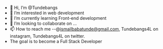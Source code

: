 - 👋 Hi, I’m @Tundebangs
- 👀 I’m interested in web development
- 🌱 I’m currently learning Front-end development
- 💞️ I’m looking to collaborate on ...
- 📫 How to reach me --@ismailbabatunde@gmail.com, Tundebangs4L on instagram, Tundebangs4L on twitter.
- The goal is to become a Full Stack Developer
<!---
fineosagie/fineosagie is a ✨ special ✨ repository because its `README.md` (this file) appears on your GitHub profile.
You can click the Preview link to take a look at your changes.
--->
